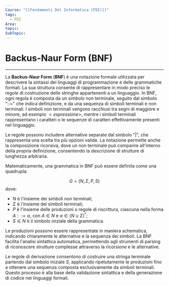 ```yaml
---
Course: "[[Fondamenti Del Informatica (FDI)]]"
tags:
  - FDI
Area: 
topic: 
SubTopic:
---
```


# Backus-Naur Form (BNF)
---
La **Backus-Naur Form** (**BNF**) è una notazione formale utilizzata per descrivere la sintassi dei linguaggi di programmazione e delle grammatiche formali. La sua struttura consente di rappresentare in modo preciso le regole di costruzione delle stringhe appartenenti a un linguaggio. In BNF, ogni regola è composta da un simbolo non terminale, seguito dal simbolo "::=" che indica definizione, e da una sequenza di simboli terminali e non terminali. I simboli non terminali vengono racchiusi tra segni di maggiore e minore, ad esempio $<espressione>$, mentre i simboli terminali rappresentano i caratteri o le sequenze di caratteri effettivamente presenti nel linguaggio.

Le regole possono includere alternative separate dal simbolo "$|$", che rappresenta una scelta tra più opzioni valide. La notazione permette anche la composizione ricorsiva, dove un non terminale può comparire all'interno della propria definizione, consentendo la descrizione di strutture di lunghezza arbitraria.

Matematicamente, una grammatica in BNF può essere definita come una quadrupla:  

$$
G = (N, \Sigma, P, S)
$$
dove:  
- $N$ è l'insieme dei simboli non terminali;  
- $\Sigma$ è l'insieme dei simboli terminali;  
- $P$ è l'insieme delle produzioni o regole di riscrittura, ciascuna nella forma $A ::= \alpha$, con $A \in N$ e $\alpha \in (N \cup \Sigma)^*$;  
- $S \in N$ è il simbolo iniziale della grammatica.  

Le produzioni possono essere rappresentate in maniera schematica, indicando chiaramente le alternative e la sequenza dei simboli. La BNF facilita l'analisi sintattica automatica, permettendo agli strumenti di parsing di riconoscere strutture complesse attraverso la ricorsione e le alternative.  

Le regole di derivazione consentono di costruire una stringa terminale partendo dal simbolo iniziale $S$, applicando ripetutamente le produzioni fino a ottenere una sequenza composta esclusivamente da simboli terminali. Questo processo è alla base della validazione sintattica e della generazione di codice nei linguaggi formali.
